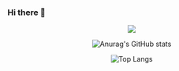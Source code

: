 ### Hi there 👋

<!--
**HyeLynnKIM/HyeLynnKIM** is a ✨ _special_ ✨ repository because its `README.md` (this file) appears on your GitHub profile.

Here are some ideas to get you started:

- 🔭 I’m currently working on ...
- 🌱 I’m currently learning ...
- 👯 I’m looking to collaborate on ...
- 🤔 I’m looking for help with ...
- 💬 Ask me about ...
- 📫 How to reach me: ...
- 😄 Pronouns: ...
- ⚡ Fun fact: ...
-->
<div align="center">
<img src="https://img.shields.io/badge/얄루-green?style=flat-square&logo=appveyor&logo=TurboSquid&logoColor=FF8135"/>

![Anurag's GitHub stats](https://github-readme-stats.vercel.app/api?username=HyeLynnKIM&show_icons=true&theme=nightowl)

![Top Langs](https://github-readme-stats.vercel.app/api/top-langs/?username=HyeLynnKIM&layout=demo&theme=nightowl)
</div>
